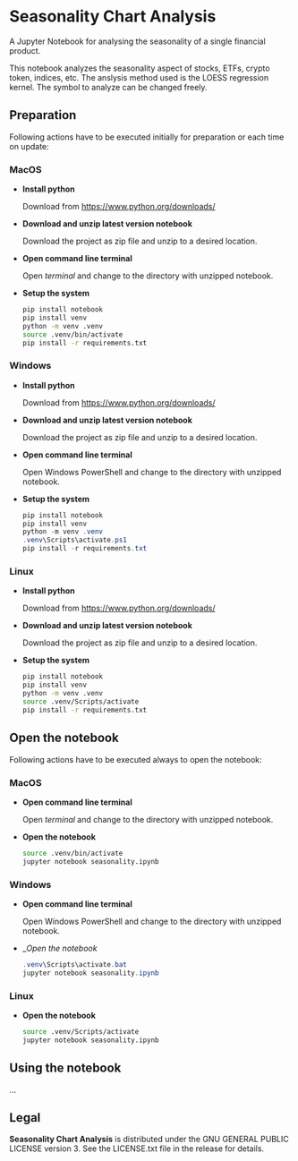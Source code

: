 # Seasonality Chart Analysis

A Jupyter Notebook for analysing the seasonality of a single financial product.

This notebook analyzes the seasonality aspect of stocks, ETFs, crypto token, indices, etc. The anslysis method used is the LOESS regression kernel.
The symbol to analyze can be changed freely.

## Preparation

Following actions have to be executed initially for preparation or each time on update:

### MacOS
* __Install python__

    Download from https://www.python.org/downloads/

* __Download and unzip latest version notebook__

    Download the project as zip file and unzip to a desired location.

* __Open command line terminal__

    Open _terminal_ and change to the directory with unzipped notebook.

* __Setup the system__
    ```zsh
    pip install notebook
    pip install venv
    python -m venv .venv
    source .venv/bin/activate
    pip install -r requirements.txt
    ```

### Windows
* __Install python__

    Download from https://www.python.org/downloads/

* __Download and unzip latest version notebook__

    Download the project as zip file and unzip to a desired location.

* __Open command line terminal__

    Open Windows PowerShell and change to the directory with unzipped notebook.

* __Setup the system__
    ```PowerShell
    pip install notebook
    pip install venv
    python -m venv .venv
    .venv\Scripts\activate.ps1
    pip install -r requirements.txt
    ```

### Linux
* __Install python__

    Download from https://www.python.org/downloads/

* __Download and unzip latest version notebook__

    Download the project as zip file and unzip to a desired location.

* __Setup the system__
    ```bash
    pip install notebook
    pip install venv
    python -m venv .venv
    source .venv/Scripts/activate
    pip install -r requirements.txt
    ```

## Open the notebook

Following actions have to be executed always to open the notebook:

### MacOS
* __Open command line terminal__

    Open _terminal_ and change to the directory with unzipped notebook.

* __Open the notebook__
    ```zsh
    source .venv/bin/activate
    jupyter notebook seasonality.ipynb
    ```

### Windows
* __Open command line terminal__

    Open Windows PowerShell and change to the directory with unzipped notebook.

* __Open the notebook_
    ```PowerShell
    .venv\Scripts\activate.bat
    jupyter notebook seasonality.ipynb
    ```


### Linux
* __Open the notebook__
    ```bash
    source .venv/Scripts/activate
    jupyter notebook seasonality.ipynb
    ```


## Using the notebook
…


## Legal
__Seasonality Chart Analysis__ is distributed under the GNU GENERAL PUBLIC LICENSE version 3. See the LICENSE.txt file in the release for details.